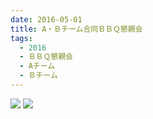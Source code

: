 ```yaml
---
date: 2016-05-01
title: A・Ｂチーム合同ＢＢＱ懇親会
tags:
  - 2016
  - ＢＢＱ懇親会
  - Aチーム
  - Ｂチーム
---
```


![](/images/2016-05-01--a-team.jpg)
![](/images/2016-05-01--b-team.jpg)
